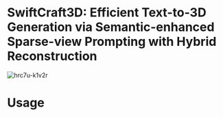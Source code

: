 # SwiftCraft3D: Efficient Text-to-3D Generation via Semantic-enhanced Sparse-view Prompting with Hybrid Reconstruction
![hrc7u-k1v2r](https://github.com/user-attachments/assets/87541ed7-8aba-4d62-bcec-5cbd8ba983a8)

# Usage

